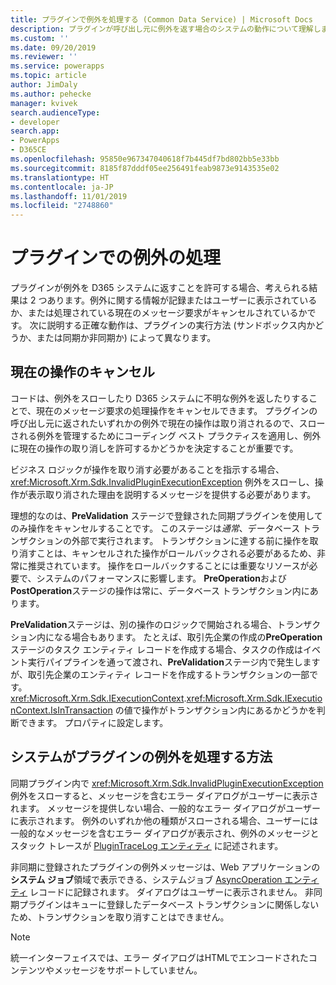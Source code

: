 ```yaml
---
title: プラグインで例外を処理する (Common Data Service) | Microsoft Docs
description: プラグインが呼び出し元に例外を返す場合のシステムの動作について理解します。
ms.custom: ''
ms.date: 09/20/2019
ms.reviewer: ''
ms.service: powerapps
ms.topic: article
author: JimDaly
ms.author: pehecke
manager: kvivek
search.audienceType:
- developer
search.app:
- PowerApps
- D365CE
ms.openlocfilehash: 95850e967347040618f7b445df7bd802bb5e33bb
ms.sourcegitcommit: 8185f87dddf05ee256491feab9873e9143535e02
ms.translationtype: HT
ms.contentlocale: ja-JP
ms.lasthandoff: 11/01/2019
ms.locfileid: "2748860"
---
```

# <a name="handle-exceptions-in-plug-ins"></a>プラグインでの例外の処理

プラグインが例外を D365 システムに返すことを許可する場合、考えられる結果は 2 つあります。例外に関する情報が記録またはユーザーに表示されているか、または処理されている現在のメッセージ要求がキャンセルされているかです。 次に説明する正確な動作は、プラグインの実行方法 (サンドボックス内かどうか、または同期か非同期か) によって異なります。

<a name='cancelling-an-operation'></a>

## <a name="cancelling-the-current-operation"></a>現在の操作のキャンセル

コードは、例外をスローしたり D365 システムに不明な例外を返したりすることで、現在のメッセージ要求の処理操作をキャンセルできます。 プラグインの呼び出し元に返されたいずれかの例外で現在の操作は取り消されるので、スローされる例外を管理するためにコーディング ベスト プラクティスを適用し、例外に現在の操作の取り消しを許可するかどうかを決定することが重要です。

ビジネス ロジックが操作を取り消す必要があることを指示する場合、<xref:Microsoft.Xrm.Sdk.InvalidPluginExecutionException> 例外をスローし、操作が表示取り消された理由を説明するメッセージを提供する必要があります。

理想的なのは、**PreValidation** ステージで登録された同期プラグインを使用してのみ操作をキャンセルすることです。 このステージは*通常*、データベース トランザクションの外部で実行されます。 トランザクションに達する前に操作を取り消すことは、キャンセルされた操作がロールバックされる必要があるため、非常に推奨されています。 操作をロールバックすることには重要なリソースが必要で、システムのパフォーマンスに影響します。 **PreOperation**および **PostOperation**ステージの操作は常に、データベース トランザクション内にあります。

**PreValidation**ステージは、別の操作のロジックで開始される場合、トランザクション内になる場合もあります。 たとえば、取引先企業の作成の**PreOperation**ステージのタスク エンティティ レコードを作成する場合、タスクの作成はイベント実行パイプラインを通って渡され、**PreValidation**ステージ内で発生しますが、取引先企業のエンティティ レコードを作成するトランザクションの一部です。 <xref:Microsoft.Xrm.Sdk.IExecutionContext>.<xref:Microsoft.Xrm.Sdk.IExecutionContext.IsInTransaction> の値で操作がトランザクション内にあるかどうかを判断できます。 プロパティに設定します。

## <a name="how-the-system-handles-plug-in-exceptions"></a>システムがプラグインの例外を処理する方法

同期プラグイン内で <xref:Microsoft.Xrm.Sdk.InvalidPluginExecutionException> 例外をスローすると、メッセージを含むエラー ダイアログがユーザーに表示されます。 メッセージを提供しない場合、一般的なエラー ダイアログがユーザーに表示されます。 例外のいずれか他の種類がスローされる場合、ユーザーには一般的なメッセージを含むエラー ダイアログが表示され、例外のメッセージとスタック トレースが [PluginTraceLog エンティティ](reference/entities/plugintracelog.md) に記述されます。

非同期に登録されたプラグインの例外メッセージは、Web アプリケーションの**システム ジョブ**領域で表示できる、システムジョブ [AsyncOperation エンティティ](reference/entities/asyncoperation.md) レコードに記録されます。 ダイアログはユーザーに表示されません。 非同期プラグインはキューに登録したデータベース トランザクションに関係しないため、トランザクションを取り消すことはできません。

> [!NOTE]
> 統一インターフェイスでは、エラー ダイアログはHTMLでエンコードされたコンテンツやメッセージをサポートしていません。
